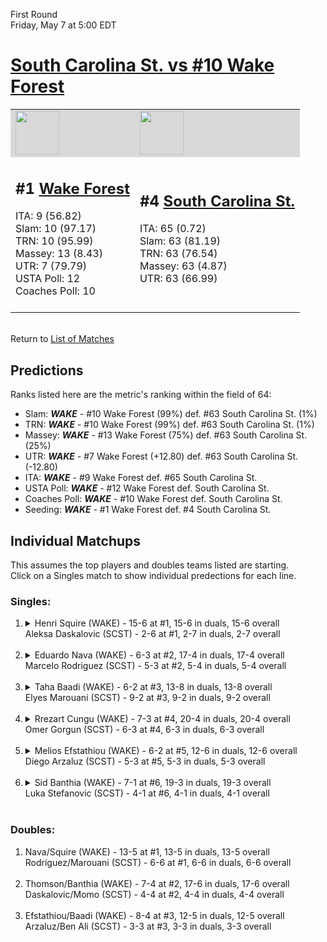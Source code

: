First Round  
Friday, May 7 at 5:00 EDT
# [South Carolina St. vs #10 Wake Forest](https://www.ncaa.com/game/5833397) 

<table>  
<tr style="background-color: #d9d9d9 !important"><td><a href="#"><img src="https://www.ncaa.com/sites/default/files/images/logos/schools/w/wake-forest.70.png" width="70" height="70" /></a></td><td><a href="#"><img src="https://www.ncaa.com/sites/default/files/images/logos/schools/s/south-carolina-st.70.png" width="70" height="70" /></a></td></tr>
<tr><td>  

<h2>#1 <a href="#">Wake Forest</a></h2>  
ITA: 9 (56.82)<br>  
Slam: 10 (97.17)<br>  
TRN: 10 (95.99)<br>  
Massey: 13 (8.43)<br>  
UTR: 7 (79.79)<br>  
USTA Poll: 12<br>  
Coaches Poll: 10<br>  
<br>  

</td><td>  

<h2>#4 <a href="#">South Carolina St.</a></h2>  
ITA: 65 (0.72)<br>  
Slam: 63 (81.19)<br>  
TRN: 63 (76.54)<br>  
Massey: 63 (4.87)<br>  
UTR: 63 (66.99)<br>  
<br>  

</td></tr></table>  


<br>Return to [List of Matches](../index.md)  

## Predictions  

Ranks listed here are the metric's ranking within the field of 64:  
- Slam: ***WAKE*** - #10 Wake Forest (99%) def. #63 South Carolina St. (1%)  
- TRN: ***WAKE*** - #10 Wake Forest (99%) def. #63 South Carolina St. (1%)  
- Massey: ***WAKE*** - #13 Wake Forest (75%) def. #63 South Carolina St. (25%)  
- UTR: ***WAKE*** - #7 Wake Forest (+12.80) def. #63 South Carolina St. (-12.80)  
- ITA: ***WAKE*** - #9 Wake Forest def. #65 South Carolina St.  
- USTA Poll: ***WAKE*** - #12 Wake Forest def. South Carolina St.  
- Coaches Poll: ***WAKE*** - #10 Wake Forest def. South Carolina St.  
- Seeding: ***WAKE*** - #1 Wake Forest def. #4 South Carolina St.  

## Individual Matchups  
This assumes the top players and doubles teams listed are starting.  
Click on a Singles match to show individual predections for each line.  
### Singles:  

<ol>
<li><details>
<summary markdown="span">Henri Squire (WAKE) - 15-6 at #1, 15-6 in duals, 15-6 overall<br>Aleksa Daskalovic (SCST) - 2-6 at #1, 2-7 in duals, 2-7 overall<br>&nbsp;</summary>
<h4>Predictions</h4><ul>
<li>Slam: <b><i>VT</i></b> - #30 Virginia Tech (56%) def. #35 Texas Tech (44%)</li>  
</ul></details></li>
<li><details>
<summary markdown="span">Eduardo Nava (WAKE) - 6-3 at #2, 17-4 in duals, 17-4 overall<br>Marcelo Rodriguez (SCST) - 5-3 at #2, 5-4 in duals, 5-4 overall<br>&nbsp;</summary>
<h4>Predictions</h4><ul>
<li>Slam: <b><i>VT</i></b> - #30 Virginia Tech (56%) def. #35 Texas Tech (44%)</li>  
</ul></details></li>
<li><details>
<summary markdown="span">Taha Baadi (WAKE) - 6-2 at #3, 13-8 in duals, 13-8 overall<br>Elyes Marouani (SCST) - 9-2 at #3, 9-2 in duals, 9-2 overall<br>&nbsp;</summary>
<h4>Predictions</h4><ul>
<li>Slam: <b><i>VT</i></b> - #30 Virginia Tech (56%) def. #35 Texas Tech (44%)</li>  
</ul></details></li>
<li><details>
<summary markdown="span">Rrezart Cungu (WAKE) - 7-3 at #4, 20-4 in duals, 20-4 overall<br>Omer Gorgun (SCST) - 6-3 at #4, 6-3 in duals, 6-3 overall<br>&nbsp;</summary>
<h4>Predictions</h4><ul>
<li>Slam: <b><i>VT</i></b> - #30 Virginia Tech (56%) def. #35 Texas Tech (44%)</li>  
</ul></details></li>
<li><details>
<summary markdown="span">Melios Efstathiou (WAKE) - 6-2 at #5, 12-6 in duals, 12-6 overall<br>Diego Arzaluz (SCST) - 5-3 at #5, 5-3 in duals, 5-3 overall<br>&nbsp;</summary>
<h4>Predictions</h4><ul>
<li>Slam: <b><i>VT</i></b> - #30 Virginia Tech (56%) def. #35 Texas Tech (44%)</li>  
</ul></details></li>
<li><details>
<summary markdown="span">Sid Banthia (WAKE) - 7-1 at #6, 19-3 in duals, 19-3 overall<br>Luka Stefanovic (SCST) - 4-1 at #6, 4-1 in duals, 4-1 overall<br>&nbsp;</summary>
<h4>Predictions</h4><ul>
<li>Slam: <b><i>VT</i></b> - #30 Virginia Tech (56%) def. #35 Texas Tech (44%)</li>  
</ul></details></li>
</ol>

### Doubles:  

<ol>
<li>Nava/Squire (WAKE) - 13-5 at #1, 13-5 in duals, 13-5 overall<br>Rodriguez/Marouani (SCST) - 6-6 at #1, 6-6 in duals, 6-6 overall<br>&nbsp;</li>
<li>Thomson/Banthia (WAKE) - 7-4 at #2, 17-6 in duals, 17-6 overall<br>Daskalovic/Momo (SCST) - 4-4 at #2, 4-4 in duals, 4-4 overall<br>&nbsp;</li>
<li>Efstathiou/Baadi (WAKE) - 8-4 at #3, 12-5 in duals, 12-5 overall<br>Arzaluz/Ben Ali (SCST) - 3-3 at #3, 3-3 in duals, 3-3 overall<br>&nbsp;</li>
</ol>